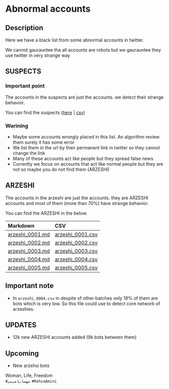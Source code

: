 # Abnormal accounts

## Description
Here we have a black list from some abnormal accounts in twitter.


We cannot gaurauntee tha all accounts are robots but we gaurauntee they use twitter in very strange way

## SUSPECTS
### Important point
The accounts in the suspects are just the accounts. we detect their strange behavior. 


You can find the suspects ([here](https://raw.githubusercontent.com/ricks135/Abnormally-twitter/main/suspects/suspects.md) | [csv](https://raw.githubusercontent.com/ricks135/Abnormally-twitter/main/suspects/suspects.csv))


### Warining
- Maybe some accounts wrongly placed in this list. An algorithm review them surely it has some error
- We list them in the url by their permanent link in twitter so they cannot change the link
- Many of these accounts act like people but they spread false news
- Currently we focus on accounts that act like normal people but they are not so maybe you do not find them (ARZESHI)

## ARZESHI
The accounts in the arzeshi are just the accounts. they are ARZESHI accounts and most of them (more than 70%) have strange behavior.


You can find the ARZESHI in the below.

| Markdown                  | CSV                       |  
|:--------------------------|:--------------------------|
|[arzeshi_0001.md](https://raw.githubusercontent.com/ricks135/Abnormally-twitter/main/arzeshi/arzeshi_0001.md)| [arzeshi_0001.csv](https://raw.githubusercontent.com/ricks135/Abnormally-twitter/main/arzeshi/arzeshi_0001.csv)|
|[arzeshi_0002.md](https://raw.githubusercontent.com/ricks135/Abnormally-twitter/main/arzeshi/arzeshi_0002.md)| [arzeshi_0002.csv](https://raw.githubusercontent.com/ricks135/Abnormally-twitter/main/arzeshi/arzeshi_0002.csv)|
|[arzeshi_0003.md](https://raw.githubusercontent.com/ricks135/Abnormally-twitter/main/arzeshi/arzeshi_0003.md)| [arzeshi_0003.csv](https://raw.githubusercontent.com/ricks135/Abnormally-twitter/main/arzeshi/arzeshi_0003.csv)|
|[arzeshi_0004.md](https://raw.githubusercontent.com/ricks135/Abnormally-twitter/main/arzeshi/arzeshi_0004.md)| [arzeshi_0004.csv](https://raw.githubusercontent.com/ricks135/Abnormally-twitter/main/arzeshi/arzeshi_0004.csv)|
|[arzeshi_0005.md](https://raw.githubusercontent.com/ricks135/Abnormally-twitter/main/arzeshi/arzeshi_0005.md)| [arzeshi_0005.csv](https://raw.githubusercontent.com/ricks135/Abnormally-twitter/main/arzeshi/arzeshi_0005.csv)|

## Important note
- In `arzeshi_0004.csv` in despite of other batches only 19% of them are bots which is very low. So this file could use to detect core network of arzeshies.


## UPDATES
- 12k new ARZESHI accounts added (9k bots between them)

## Upcoming
- New arzehsi bots


Woman, Life, Freedom \
`#مهساـامینی` `#MahsaAmini`
